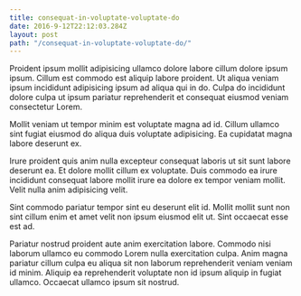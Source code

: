 ```yaml
---
title: consequat-in-voluptate-voluptate-do
date: 2016-9-12T22:12:03.284Z
layout: post
path: "/consequat-in-voluptate-voluptate-do/"
---
```


Proident ipsum mollit adipisicing ullamco dolore labore cillum dolore ipsum ipsum. Cillum est commodo est aliquip labore proident. Ut aliqua veniam ipsum incididunt adipisicing ipsum ad aliqua qui in do. Culpa do incididunt dolore culpa ut ipsum pariatur reprehenderit et consequat eiusmod veniam consectetur Lorem.

Mollit veniam ut tempor minim est voluptate magna ad id. Cillum ullamco sint fugiat eiusmod do aliqua duis voluptate adipisicing. Ea cupidatat magna labore deserunt ex.

Irure proident quis anim nulla excepteur consequat laboris ut sit sunt labore deserunt ea. Et dolore mollit cillum ex voluptate. Duis commodo ea irure incididunt consequat labore mollit irure ea dolore ex tempor veniam mollit. Velit nulla anim adipisicing velit.

Sint commodo pariatur tempor sint eu deserunt elit id. Mollit mollit sunt non sint cillum enim et amet velit non ipsum eiusmod elit ut. Sint occaecat esse est ad.

Pariatur nostrud proident aute anim exercitation labore. Commodo nisi laborum ullamco eu commodo Lorem nulla exercitation culpa. Anim magna pariatur cillum culpa eu aliqua sit non laborum reprehenderit veniam veniam id minim. Aliquip ea reprehenderit voluptate non id ipsum aliquip in fugiat ullamco. Occaecat ullamco ipsum sit nostrud.